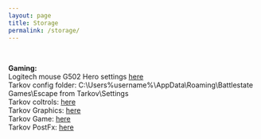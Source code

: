 ```yaml
---
layout: page
title: Storage
permalink: /storage/
---
```

<br>

**Gaming:**<br>
Logitech mouse G502 Hero settings [here]({{site.url}}/asset/storage/gaming/mouse_G502Hero_settings.png)<br>
Tarkov config folder: C:\Users\%username%\AppData\Roaming\Battlestate Games\Escape from Tarkov\Settings<br>
Tarkov coltrols: [here]({{site.url}}/asset/storage/gaming/tarkov/Control.ini)<br>
Tarkov Graphics: [here]({{site.url}}/asset/storage/gaming/tarkov/Graphics.ini)<br>
Tarkov Game: [here]({{site.url}}/asset/storage/gaming/tarkov/Game.ini)<br>
Tarkov PostFx: [here]({{site.url}}/asset/storage/gaming/tarkov/PostFx.ini)<br>